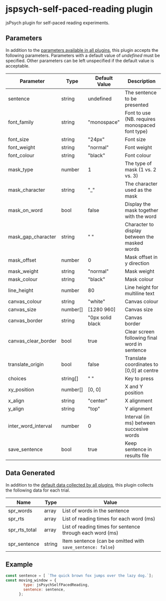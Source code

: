 # jspsych-self-paced-reading plugin

jsPsych plugin for self-paced reading experiments.

## Parameters

In addition to the [parameters available in all plugins](https://www.jspsych.org/overview/plugins#parameters-available-in-all-plugins), this plugin accepts the following parameters. Parameters with a default value of *undefined* must be specified. Other parameters can be left unspecified if the default value is acceptable.

| Parameter              | Type     | Default Value    | Description                                             |
| ---------------------- | -------- | -----------------| ------------------------------------------------------- |
| sentence               | string   | undefined        | The sentence to be presented                            |
| font_family            | string   | "monospace"      | Font to use (NB. requires monospaced font type)         |
| font_size              | string   | "24px"           | Font size                                               |
| font_weight            | string   | "normal"         | Font weight                                             |
| font_colour            | string   | "black"          | Font colour                                             |
| mask_type              | number   | 1                | The type of mask (1 vs. 2 vs. 3)                        |
| mask_character         | string   | "_"              | The character used as the mask                          |
| mask_on_word           | bool     | false            | Display the mask together with the word                 |
| mask_gap_character     | string   | " "              | Character to display between the masked words           |
| mask_offset            | number   | 0                | Mask offset in y direction                              |
| mask_weight            | string   | "normal"         | Mask weight                                             |
| mask_colour            | string   | "black"          | Mask colour                                             |
| line_height            | number   | 80               | Line height for multiline text                          |
| canvas_colour          | string   | "white"          | Canvas colour                                           |
| canvas_size            | number[] | [1280 960]       | Canvas size                                             |
| canvas_border          | string   | "0px solid black | Canvas border                                           |
| canvas_clear_border    | bool     | true             | Clear screen following final word in sentence           |
| translate_origin       | bool     | false            | Translate coordinates to [0,0] at centre                |
| choices                | string[] | " "              | Key to press                                            |
| xy_position            | number[] | [0, 0]           | X and Y position                                        |
| x_align                | string   | "center"         | X alignment                                             |
| y_align                | string   | "top"            | Y alignment                                             |
| inter_word_interval    | number   | 0                | Interval (in ms) between succesive words                |
| save_sentence          | bool     | true             | Keep sentence in results file                           |

## Data Generated

In addition to the [default data collected by all plugins](https://www.jspsych.org/overview/plugins#data-collected-by-all-plugins), this plugin collects the following data for each trial.

| Name          | Type        | Value                                                      |
| ------------- | ----------- | ---------------------------------------------------------- |
| spr_words     | array       | List of words in the sentence                              |
| spr_rts       | array       | List of reading times for each word (ms)                   |
| spr_rts_total | array       | List of reading times for sentence through each word (ms)  |
| spr_sentence  | string      | Item sentence (can be omitted with `save_sentence: false`) |

## Example 

```javascript
const sentence = [ `The quick brown fox jumps over the lazy dog.`];
const moving_window = {
        type: jsPsychSelfPacedReading,
        sentence: sentence,
      };
```
